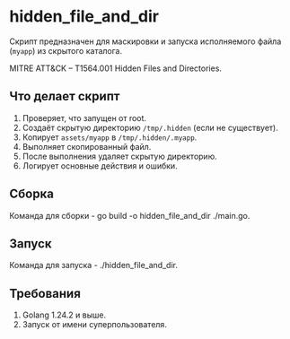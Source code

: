 # hidden_file_and_dir

Скрипт предназначен для маскировки и запуска исполняемого файла (`myapp`) из скрытого каталога.

MITRE ATT&CK – T1564.001 Hidden Files and Directories.

## Что делает скрипт

1. Проверяет, что запущен от root.
2. Создаёт скрытую директорию `/tmp/.hidden` (если не существует).
3. Копирует `assets/myapp` в `/tmp/.hidden/.myapp`.
4. Выполняет скопированный файл.
5. После выполнения удаляет скрытую директорию.
6. Логирует основные действия и ошибки.

## Сборка

Команда для сборки - go build -o hidden_file_and_dir ./main.go.

## Запуск

Команда для запуска -  ./hidden_file_and_dir.

## Требования

1. Golang 1.24.2 и выше.
2. Запуск от имени суперпользователя.